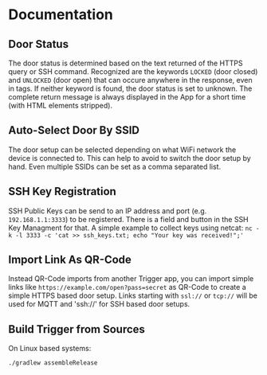 # Documentation

## Door Status

The door status is determined based on the text returned of the HTTPS query or SSH command. Recognized are the keywords `LOCKED` (door closed) and `UNLOCKED` (door open) that can occure anywhere in the response, even in tags. If neither keyword is found, the door status is set to unknown. The complete return message is always displayed in the App for a short time (with HTML elements stripped).

## Auto-Select Door By SSID

The door setup can be selected depending on what WiFi network the device is connected to. This can help to avoid to switch the door setup by hand. Even multiple SSIDs can be set as a comma separated list.

## SSH Key Registration

SSH Public Keys can be send to an IP address and port (e.g. `192.168.1.1:3333`) to be registered. There is a field and button in the SSH Key Managment for that. A simple example to collect keys using netcat: `nc -k -l 3333 -c 'cat >> ssh_keys.txt; echo "Your key was received!";'`

## Import Link As QR-Code

Instead QR-Code imports from another Trigger app, you can import simple links like `https://example.com/open?pass=secret` as QR-Code to create a simple HTTPS based door setup. Links starting with `ssl://` or `tcp://` will be used for MQTT and 'ssh://' for SSH based door setups.

## Build Trigger from Sources

On Linux based systems:

```
./gradlew assembleRelease
```
